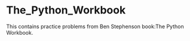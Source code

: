 # The_Python_Workbook
This contains practice problems from Ben  Stephenson book:The Python Workbook.
